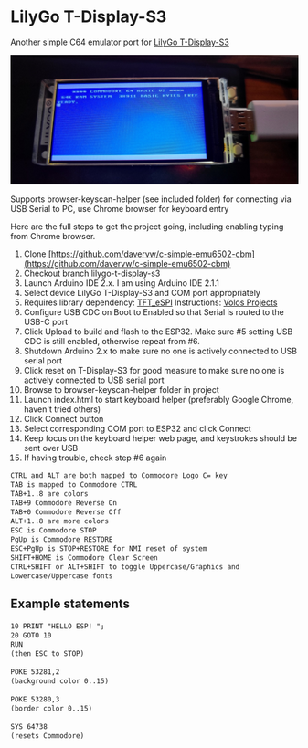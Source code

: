 # LilyGo T-Display-S3 #

Another simple C64 emulator port for [LilyGo T-Display-S3](https://www.lilygo.cc/products/t-display-s3)

![](t-display-s3.jpg)

Supports browser-keyscan-helper (see included folder) for connecting via USB Serial to PC, use Chrome browser for keyboard entry

Here are the full steps to get the project going, including enabling typing from Chrome browser.

1. Clone [https://github.com/davervw/c-simple-emu6502-cbm](https://github.com/davervw/c-simple-emu6502-cbm)
2. Checkout branch lilygo-t-display-s3
3. Launch Arduino IDE 2.x.  I am using Arduino IDE 2.1.1
4. Select device LilyGo T-Display-S3 and COM port appropriately
5. Requires library dependency: [TFT_eSPI](https://github.com/Bodmer/TFT_eSPI) Instructions: [Volos Projects](https://www.youtube.com/watch?v=WFVjsxFMbSM)
6. Configure USB CDC on Boot to Enabled so that Serial is routed to the USB-C port
7. Click Upload to build and flash to the ESP32.   Make sure #5 setting USB CDC is still enabled, otherwise repeat from #6.
8. Shutdown Arduino 2.x to make sure no one is actively connected to USB serial port
9. Click reset on T-Display-S3 for good measure to make sure no one is actively connected to USB serial port
10. Browse to browser-keyscan-helper folder in project
11. Launch index.html to start keyboard helper (preferably Google Chrome, haven't tried others)
12. Click Connect button
13. Select corresponding COM port to ESP32 and click Connect
14. Keep focus on the keyboard helper web page, and keystrokes should be sent over USB
15. If having trouble, check step #6 again

```
CTRL and ALT are both mapped to Commodore Logo C= key
TAB is mapped to Commodore CTRL
TAB+1..8 are colors
TAB+9 Commodore Reverse On
TAB+0 Commodore Reverse Off
ALT+1..8 are more colors
ESC is Commodore STOP
PgUp is Commodore RESTORE
ESC+PgUp is STOP+RESTORE for NMI reset of system
SHIFT+HOME is Commodore Clear Screen
CTRL+SHIFT or ALT+SHIFT to toggle Uppercase/Graphics and Lowercase/Uppercase fonts
```
## Example statements ##
```
10 PRINT "HELLO ESP! ";
20 GOTO 10
RUN
(then ESC to STOP)

POKE 53281,2
(background color 0..15)

POKE 53280,3
(border color 0..15)

SYS 64738
(resets Commodore)
```
